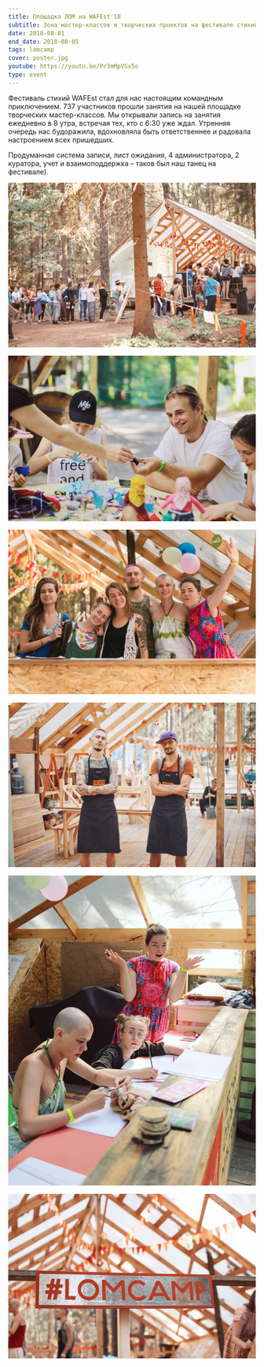 ```yaml
---
title: Площадка ЛОМ на WAFEst'18
subtitle: Зона мастер-классов и творческих проектов на фестивале стихий
date: 2018-08-01
end_date: 2018-08-05
tags: lomcamp
cover: poster.jpg
youtube: https://youtu.be/Pr3mMpVSx5o
type: event
---
```


Фестиваль стихий WAFEst стал для нас настоящим командным приключением. 737 участников прошли занятия на нашей площадке творческих мастер-классов. Мы открывали запись на занятия ежедневно в 8 утра, встречая тех, кто с 6:30 уже ждал. Утренняя очередь нас будоражила, вдохновляла быть ответственнее и радовала настроением всех пришедших.

Продуманная система записи, лист ожидания, 4 администратора, 2 куратора, учет и взаимоподдержка – таков был наш танец на фестивале).

![](./line.jpg)

![](./mc.jpg)

![](./team.jpg)

![](./bro.jpg)

![](./wha.jpg)

![](./tag.jpg)
